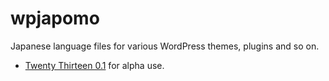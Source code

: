 wpjapomo
========

Japanese language files for various WordPress themes, plugins and so on.

* [Twenty Thirteen 0.1](https://github.com/8bitodyssey/wpjapomo/tree/master/themes/twentythirteen) for alpha use.

